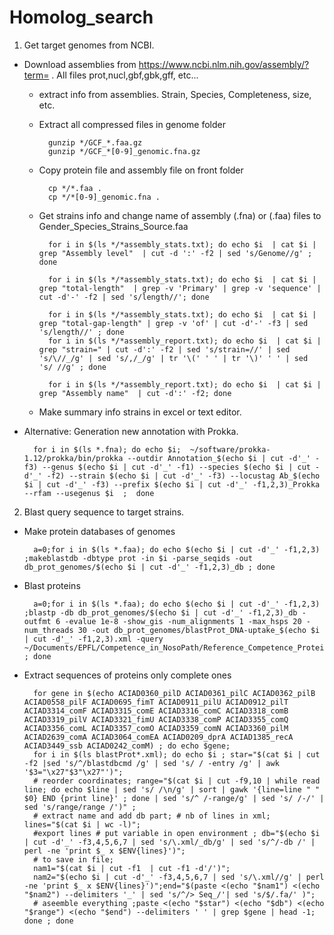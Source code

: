 # Homolog_search

1. Get target genomes from NCBI.

- Download assemblies from https://www.ncbi.nlm.nih.gov/assembly/?term= . All files prot,nucl,gbf,gbk,gff, etc...

    - extract info from assemblies. Strain, Species, Completeness, size, etc.
        
    - Extract all compressed files in genome folder
        
            gunzip */GCF_*.faa.gz
            gunzip */GCF_*[0-9]_genomic.fna.gz
    - Copy protein file and assembly file on front folder
           
            cp */*.faa .
            cp */*[0-9]_genomic.fna .
            
    - Get strains info and change name of assembly (.fna) or (.faa) files to Gender_Species_Strains_Source.faa

            for i in $(ls */*assembly_stats.txt); do echo $i  | cat $i | grep "Assembly level"  | cut -d ':' -f2 | sed 's/Genome//g' ; done

            for i in $(ls */*assembly_stats.txt); do echo $i  | cat $i | grep "total-length"  | grep -v 'Primary' | grep -v 'sequence' | cut -d'-' -f2 | sed 's/length//'; done

            for i in $(ls */*assembly_stats.txt); do echo $i  | cat $i | grep "total-gap-length" | grep -v 'of' | cut -d'-' -f3 | sed 's/length//' ; done
            for i in $(ls */*assembly_report.txt); do echo $i  | cat $i | grep "strain=" | cut -d':' -f2 | sed 's/strain=//' | sed 's/\//_/g' | sed 's/,/_/g' | tr '\(' ' ' | tr '\)' ' ' | sed 's/ //g' ; done
            
            for i in $(ls */*assembly_report.txt); do echo $i  | cat $i | grep "Assembly name"  | cut -d':' -f2; done

    - Make summary info strains in excel or text editor.

- Alternative: Generation new annotation with Prokka.

        for i in $(ls *.fna); do echo $i;  ~/software/prokka-1.12/prokka/bin/prokka --outdir Annotation_$(echo $i | cut -d'_' -f3) --genus $(echo $i | cut -d'_' -f1) --species $(echo $i | cut -d'_' -f2) --strain $(echo $i | cut -d'_' -f3) --locustag Ab_$(echo $i | cut -d'_' -f3) --prefix $(echo $i | cut -d'_' -f1,2,3)_Prokka --rfam --usegenus $i  ;  done


2. Blast query sequence to target strains.

- Make protein databases of genomes

        a=0;for i in $(ls *.faa); do echo $(echo $i | cut -d'_' -f1,2,3) ;makeblastdb -dbtype prot -in $i -parse_seqids -out db_prot_genomes/$(echo $i | cut -d'_' -f1,2,3)_db ; done

- Blast proteins

        a=0;for i in $(ls *.faa); do echo $(echo $i | cut -d'_' -f1,2,3) ;blastp -db db_prot_genomes/$(echo $i | cut -d'_' -f1,2,3)_db -outfmt 6 -evalue 1e-8 -show_gis -num_alignments 1 -max_hsps 20 -num_threads 30 -out db_prot_genomes/blastProt_DNA-uptake_$(echo $i | cut -d'_' -f1,2,3).xml -query ~/Documents/EPFL/Competence_in_NosoPath/Reference_Competence_Proteins/List_competence_Acinetobacter_baylyi_prot_V2.faa ; done

- Extract sequences of proteins only complete ones

        for gene in $(echo ACIAD0360_pilD ACIAD0361_pilC ACIAD0362_pilB ACIAD0558_pilF ACIAD0695_fimT ACIAD0911_pilU ACIAD0912_pilT ACIAD3314_comF ACIAD3315_comE ACIAD3316_comC ACIAD3318_comB ACIAD3319_pilV ACIAD3321_fimU ACIAD3338_comP ACIAD3355_comQ ACIAD3356_comL ACIAD3357_comO ACIAD3359_comN ACIAD3360_pilM ACIAD2639_comA ACIAD3064_comEA ACIAD0209_dprA ACIAD1385_recA ACIAD3449_ssb ACIAD0242_comM) ; do echo $gene;
        for i in $(ls blastProt*.xml); do echo $i ; star="$(cat $i | cut -f2 |sed 's/^/blastdbcmd /g' | sed 's/ / -entry /g' | awk '$3="\x27"$3"\x27"')"; 
        # reorder coordinates; range="$(cat $i | cut -f9,10 | while read line; do echo $line | sed 's/ /\n/g' | sort | gawk '{line=line " " $0} END {print line}' ; done | sed 's/^ /-range/g' | sed 's/ /-/' | sed 's/range/range /')" ; 
        # extract name and add db part; # nb of lines in xml; lines="$(cat $i | wc -l)"; 
        #export lines # put variable in open environment ; db="$(echo $i | cut -d'_' -f3,4,5,6,7 | sed 's/\.xml/_db/g' | sed 's/^/-db /' | perl -ne 'print $_ x $ENV{lines}')"; 
        # to save in file;
        nam1="$(cat $i | cut -f1  | cut -f1 -d'/')";
        nam2="$(echo $i | cut -d'_' -f3,4,5,6,7 | sed 's/\.xml//g' | perl -ne 'print $_ x $ENV{lines}')";end="$(paste <(echo "$nam1") <(echo "$nam2") --delimiters '_' | sed 's/^/> Seq_/'| sed 's/$/.fa/' )";
        # aseemble everything ;paste <(echo "$star") <(echo "$db") <(echo "$range") <(echo "$end") --delimiters ' ' | grep $gene | head -1; done ; done


